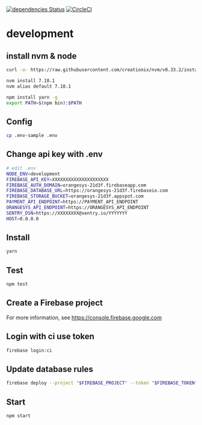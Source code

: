 [![dependencies Status](https://david-dm.org/orangesys/app.orangesys.io.svg)](https://david-dm.org/orangesys/app.orangesys.io)
[![CircleCI](https://circleci.com/gh/orangesys/app.orangesys.io.svg?style=svg)](https://circleci.com/gh/orangesys/app.orangesys.io)

# development

## install nvm & node

```bash
curl -o- https://raw.githubusercontent.com/creationix/nvm/v0.33.2/install.sh | bash
```

```bash
nvm install 7.10.1
nvm alias default 7.10.1
```

```bash
npm install yarn -g
export PATH=$(npm bin):$PATH
```

## Config

``` bash
cp .env-sample .env
```

## Change api key with .env

``` bash
# edit .env
NODE_ENV=development
FIREBASE_API_KEY=XXXXXXXXXXXXXXXXXXXXX
FIREBASE_AUTH_DOMAIN=orangesys-21d3f.firebaseapp.com
FIREBASE_DATABASE_URL=https://orangesys-21d3f.firebaseio.com
FIREBASE_STORAGE_BUCKET=orangesys-21d3f.appspot.com
PAYMENT_API_ENDPOINT=https://PAYMENT_API_ENDPOINT
ORANGESYS_API_ENDPOINT=https://ORANGESYS_API_ENDPOINT
SENTRY_DSN=https://XXXXXXXX@sentry.io/YYYYYYY
HOST=0.0.0.0
```

## Install

```bash
yarn
```

## Test

```bash
npm test
```

## Create a Firebase project

For more information, see <https://console.firebase.google.com>

## Login with ci use token

```bash
firebase login:ci
```

## Update database rules

```bash
firebase deploy --project "$FIREBASE_PROJECT" --token "$FIREBASE_TOKEN" --non-interactive --only database
```

## Start

```bash
npm start
```